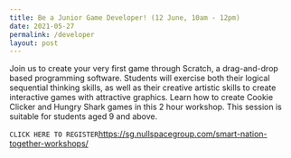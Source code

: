 ```yaml
---
title: Be a Junior Game Developer! (12 June, 10am - 12pm)
date: 2021-05-27
permalink: /developer
layout: post
---
```

Join us to create your very first game through Scratch, a drag-and-drop based programming software. Students will exercise both their logical sequential thinking skills, as well as their creative artistic skills to create interactive games with attractive graphics. Learn how to create Cookie Clicker and Hungry Shark games in this 2 hour workshop. This session is suitable for students aged 9 and above.

`CLICK HERE TO REGISTER`https://sg.nullspacegroup.com/smart-nation-together-workshops/